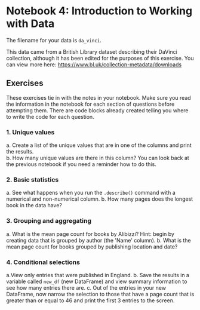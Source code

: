 # Notebook 4: Introduction to Working with Data

The filename for your data is ```da_vinci```.

This data came from a British Library dataset describing their DaVinci collection, although it has been edited for the purposes of this exercise. You can view more here: https://www.bl.uk/collection-metadata/downloads

## Exercises
These exercises tie in with the notes in your notebook. Make sure you read the information in the notebook for each section of questions before attempting them. There are code blocks already created telling you where to write the code for each question.

### 1. Unique values
a. Create a list of the unique values that are in one of the columns and print the results.  
b. How many unique values are there in this column? You can look back at the previous notebook if you need a reminder how to do this.  

### 2. Basic statistics
a. See what happens when you run the ```.describe()``` command with a numerical and non-numerical column.
b. How many pages does the longest book in the data have?


### 3. Grouping and aggregating
a. What is the mean page count for books by Alibizzi? Hint: begin by creating data that is grouped by author (the 'Name' column). 
b. What is the mean page count for books grouped by publishing location and date?   

### 4. Conditional selections
a.View only entries that were published in England.
b. Save the results in a variable called `new_df` (new DataFrame) and view summary information to see how many entries there are.
c. Out of the entries in your new DataFrame, now narrow the selection to those that have a page count that is greater than or equal to 46 and print the first 3 entries to the screen. 
